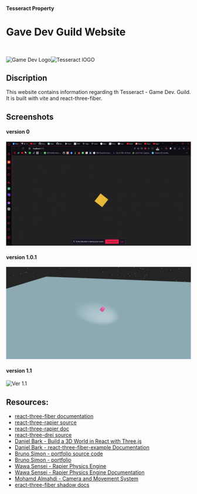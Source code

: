 #### Tesseract Property 
# Gave Dev Guild Website 

<br />

![Game Dev Logo](https://scontent.fdvo1-1.fna.fbcdn.net/v/t1.15752-9/432712624_770254998504652_444140669083886677_n.png?stp=dst-png_p100x100&_nc_cat=109&ccb=1-7&_nc_sid=5f2048&_nc_eui2=AeFzfyzmKolC2v6_Pg0vLF2LxqyFVhRCsUHGrIVWFEKxQTLIJpVA54NDpu1z0Osb3ztzFi09CRG-M9RGZDaivL-D&_nc_ohc=mJPllwz-_wEQ7kNvgHnzFei&_nc_ht=scontent.fdvo1-1.fna&oh=03_Q7cD1QGD49a6nlUtlo96ODj8luJ5PyeFur07YGEu8M4_isJPSg&oe=66566B63 "Game Dev Logo")![Tesseract lOGO](https://scontent.xx.fbcdn.net/v/t1.15752-9/431387277_1428242944465920_1775689173346910775_n.png?stp=dst-png_p100x100&_nc_cat=111&ccb=1-7&_nc_sid=5f2048&_nc_eui2=AeHOWJe5oB1Da2Y7nIpHIRkP39WhGjDaMeLf1aEaMNox4o1IqYH1AKScG4KaiTAxfTM9n1N4lDCS4nesNINlxtHr&_nc_ohc=1jQpxOaRvdMAb73Ee6E&_nc_ad=z-m&_nc_cid=0&_nc_ht=scontent.xx&oh=03_Q7cD1QFuab0iAbFlacLMAW0b26S0ts3d5Oa_3l2Os6L1OY5IrA&oe=6656A6D9 "Tesseract lOGO")

## Discription 
<p> This website contains information regarding th Tesseract - Game Dev. Guild. It is built with vite and react-three-fiber. </p>

## Screenshots
#### version 0
![Ver 0](https://github.com/Dreigannadoit/Photos/blob/main/04_18_2023.gif?raw=true "Ver 0")

#### version 1.0.1
![Ver 1.0.1](https://github.com/Dreigannadoit/Photos/blob/main/04_19_2023.png?raw=true "Ver 1.0.1")

#### version 1.1
![Ver 1.1](https://github.com/Dreigannadoit/Photos/blob/main/04_29_2023.gif?raw=true "Ver 1.1")

## Resources:

- [react-three-fiber documentation](https://docs.pmnd.rs/react-three-fiber/tutorials/how-it-works)
- [react-three-rapier source](https://github.com/pmndrs/react-three-rapier)
- [react-three-rapier doc](https://pmndrs.github.io/react-three-rapier/interfaces/RigidBodyOptions.html)
- [react-three-drei source](https://github.com/pmndrs/drei)
- [Daniel Bark - Build a 3D World in React with Three.js](https://www.youtube.com/watch?v=FGG0EeMNUl0)
- [Daniel Bark - react-three-fiber-example Documentation](https://github.com/danba340/react-three-fiber-example)
- [Bruno Simon - portfolio source code](https://github.com/brunosimon/folio-2019/tree/master)
- [Bruno Simon - portfolio](Bruno-simon.com)
- [Wawa Sensei - Rapier Physics Engine](https://www.youtube.com/watch?v=OpYtwrtpePY) 
- [Wawa Sensei - Rapier Physics Engine Documentation](https://github.com/wass08/r3f-vite-starter) 
- [Mohamd Almahdi - Camera and Movement System](https://medium.com/@m.mhde96/react-three-fiber-third-person-control-a0476c189dd1)
- [eract-three-fiber shadow docs](https://sbcode.net/react-three-fiber/shadows/)
